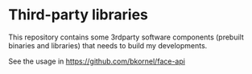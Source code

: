 # Third-party libraries

This repository contains some 3rdparty software components (prebuilt binaries and libraries) that needs to build my developments.

See the usage in https://github.com/bkornel/face-api
